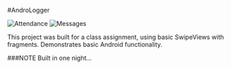 #AndroLogger

![Attendance](/screenshots/attendance.png)
![Messages](/screenshots/message-display.png)

This project was built for a class assignment, using basic SwipeViews with fragments. Demonstrates basic Android functionality.

###NOTE
Built in one night...

